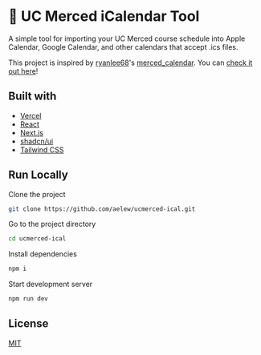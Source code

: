 # 📆 UC Merced iCalendar Tool

A simple tool for importing your UC Merced course schedule into Apple Calendar, Google Calendar, and other calendars that accept .ics files.

This project is inspired by [ryanlee68](https://github.com/ryanlee68)'s [merced_calendar](https://github.com/ryanlee68/merced_calendar). You can [check it out here](https://ryanllee.com)!

## Built with

- [Vercel](https://vercel.com)
- [React](https://react.dev)
- [Next.js](https://nextjs.org)
- [shadcn/ui](https://ui.shadcn.com)
- [Tailwind CSS](https://tailwindcss.com)

## Run Locally

Clone the project

```bash
git clone https://github.com/aelew/ucmerced-ical.git
```

Go to the project directory

```bash
cd ucmerced-ical
```

Install dependencies

```bash
npm i
```

Start development server

```bash
npm run dev
```

## License

[MIT](https://choosealicense.com/licenses/mit/)
